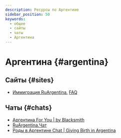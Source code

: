 ```yaml
---
description: Ресурсы по Аргентине
sidebar_position: 50
keywords:
  - общее
  - сайты
  - чаты
  - Аргентина
---
```


# Аргентина {#argentina}

## Сайты {#sites}

- [Иммиграция RuArgentina.](https://go.ruargentina.com/blog) [FAQ](https://go.ruargentina.com/faq)

## Чаты {#chats}

- [Аргентина For You | by Blacksmith](https://t.me/SdelavShag)
- [RuArgentina.Чат](https://t.me/ruargentinachat)
- [Роды в Аргентине Chat | Giving Birth in Argentina](https://t.me/ArgentinaBirth)
